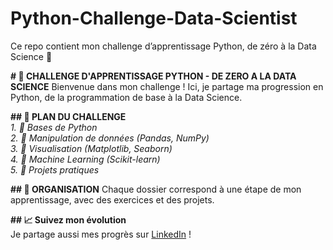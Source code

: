 # Python-Challenge-Data-Scientist

Ce repo contient mon challenge d’apprentissage Python, de zéro à la Data Science 🚀

**# 🚀 CHALLENGE D'APPRENTISSAGE PYTHON - DE ZERO A LA DATA SCIENCE**
Bienvenue dans mon challenge ! Ici, je partage ma progression en Python, de la programmation de base à la Data Science.  

**## 📌 PLAN DU CHALLENGE**  
_1. 🔹 Bases de Python  
2. 🔹 Manipulation de données (Pandas, NumPy)  
3. 🔹 Visualisation (Matplotlib, Seaborn)  
4. 🔹 Machine Learning (Scikit-learn)  
5. 🔹 Projets pratiques_ 

**## 📂 ORGANISATION** 
Chaque dossier correspond à une étape de mon apprentissage, avec des exercices et des projets.  

**## 📈 Suivez mon évolution**  
Je partage aussi mes progrès sur [LinkedIn](https://www.linkedin.com/in/narcisse-dalko-ab070b2a4 ) !  

